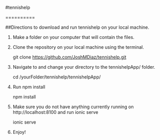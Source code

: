 #tennishelp

==========

##Directions to download and run tennishelp on your local machine.

1) Make a folder on your computer that will contain the files.

2) Clone the repository on your local machine using the terminal.

    git clone https://github.com/JoshMDiaz/tennishelp.git

3) Navigate to and change your directory to the tennishelpApp/ folder.

    cd /yourFolder/tennishelp/tennishelpApp/

4) Run npm install

    npm install

5) Make sure you do not have anything currently running on http://localhost:8100 and run ionic serve

    ionic serve

6) Enjoy!
